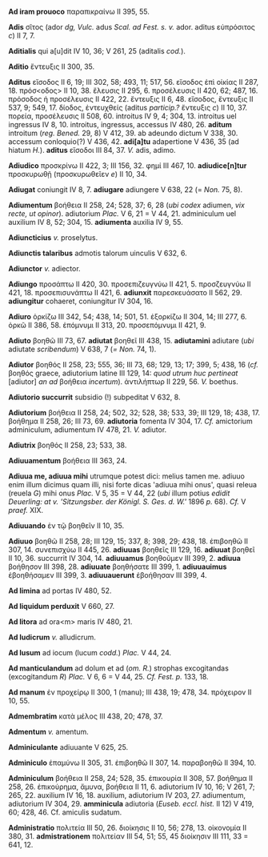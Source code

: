 **Ad iram prouoco** παραπικραίνω II 395, 55.

**Adis** σῖτος (ador *dg, Vulc.* adus *Scal. ad Fest. s. v.* ador.
aditus εὐπρόσιτος *c*) II 7, 7.

**Aditialis** qui a[u]dit IV 10, 36; V 261, 25 (aditalis *cod.*).

**Aditio** ἔντευξις II 300, 35.

**Aditus** εἴσοδος II 6, 19; III 302, 58; 493, 11; 517, 56. εἴσοδος ἐπὶ
οἰκίας II 287, 18. πρόσ\<οδος\> II 10, 38. ἔλευσις II 295, 6.
προσέλευσις II 420, 62; 487, 16. πρόσοδος ἡ προσέλευσις II 422, 22.
ἔντευξις II 6, 48. εἴσοδος, ἔντευξις II 537, 9; 549, 17. δίοδος,
ἐντευχθείς (aditus *particip.?* ἔντευξις *c*) II 10, 37. πορεία,
προσέλευσις II 508, 60. introitus IV 9, 4; 304, 13. introitus uel
ingressus IV 8, 10. introitus, ingressus, accessus IV 480, 26.
**aditum** introitum (*reg. Bened.* 29, 8) V 412, 39. ab adeundo
dictum V 338, 30. accessum conloquio(?) V 436, 42. **adi[a]tu**
adapertione V 436, 35 (ad hiatum *H.*). **aditus** εἴσοδοι III 84, 37.
*V.* adis, adimo.

**Adiudico** προσκρίνω II 422, 3; III 156, 32. φημί III 467, 10.
**adiudice[n]tur** προσκυρωθῇ (προσκυρωθεῖεν *e*) II 10, 34.

**Adiugat** coniungit IV 8, 7. **adiugare** adiungere V 638, 22 (=
*Non.* 75, 8).

**Adiumentum** βοήθεια II 258, 24; 528, 37; 6, 28 (*ubi codex* adiumen,
*vix recte, ut opinor*). adiutorium *Plac.* V 6, 21 = V 44, 21.
adminiculum uel auxilium IV 8, 52; 304, 15. **adiumenta** auxilia IV 9,
55.

**Adiuncticius** *v.* proselytus.

**Adiunctis talaribus** admotis talorum uinculis V 632, 6.

**Adiunctor** *v.* adiector.

**Adiungo** προσάπτω II 420, 30. προσεπιζευγνύω II 421, 5. προσζευγνύω
II 421, 18. προσεπισυνάπτω II 421, 6. **adiunxit** παρεσκευάσατο II 562,
29. **adiungitur** cohaeret, coniungitur IV 304, 16.

**Adiuro** ὁρκίζω III 342, 54; 438, 14; 501, 51. ἐξορκίζω II 304, 14;
III 277, 6. ὁρκῶ II 386, 58. ἐπόμνυμι II 313, 20. προσεπόμνυμι II 421,
9.

**Adiuto** βοηθῶ III 73, 67. **adiutat** βοηθεῖ III 438, 15.
**adiutamini** adiutare (*ubi* adiutate *scribendum*) V 638, 7 (*= Non.*
74, 1).

**Adiutor** βοηθός II 258, 23; 555, 36; III 73, 68; 129, 13; 17; 399, 5;
438, 16 (*cf.* βοηθός graece, adiutorium latine III 129, 14: *quod utrum
huc pertineat* [adiutor] *an ad* βοήθεια *incertum*). ἀντιλήπτωρ II
229, 56. *V.* boethus.

**Adiutorio succurrit** subsidio (!) subpeditat V 632, 8.

**Adiutorium** βοήθεια II 258, 24; 502, 32; 528, 38; 533, 39; III 129,
18; 438, 17. βοήθημα II 258, 26; III 73, 69. **adiutoria** fomenta IV
304, 17. *Cf.* amictorium adminiculum, adiumentum IV 478, 21. *V.*
adiutor.

**Adiutrix** βοηθός II 258, 23; 533, 38.

**Adiuuamentum** βοήθεια III 363, 24.

**Adiuua me, adiuua mihi** utrumque potest dici: melius tamen me. adiuuo
enim illum dicimus quam illi, nisi forte dicas 'adiuua mihi onus', quasi
releua (reuela *G*) mihi onus *Plac.* V 5, 35 = V 44, 22 (*ubi* illum
potius *edidit Deuerling: at v. 'Sitzungsber. der Königl. S. Ges. d.
W.'* 1896 *p.* 68). *Cf.* V *praef.* XIX.

**Adiuuando** ἐν τῷ βοηθεῖν II 10, 35.

**Adiuuo** βοηθῶ II 258, 28; III 129, 15; 337, 8; 398, 29; 438, 18. ἐπιβοηθῶ II 307, 14. συνεπισχύω II 445, 26.
**adiuuas** βοηθεῖς III 129, 16. **adiuuat** βοηθεῖ II 10, 36. succurrit
IV 304, 14. **adiuuamus** βοηθοῦμεν III 399, 2. **adiuua** βοήθησον III
398, 28. **adiuuate** βοηθήσατε III 399, 1. **adiuuauimus** ἐβοηθήσαμεν
III 399, 3. **adiuuauerunt** ἐβοήθησαν III 399, 4.

**Ad limina** ad portas IV 480, 52.

**Ad liquidum perduxit** V 660, 27.

**Ad litora** ad ora\<m\> maris IV 480, 21.

**Ad ludicrum** *v.* alludicrum.

**Ad lusum** ad iocum (lucum *codd.*) *Plac.* V 44, 24.

**Ad manticulandum** ad dolum et ad (*om. R.*) strophas excogitandas
(excogitandum *R*) *Plac.* V 6, 6 = V 44, 25. *Cf. Fest. p.* 133, 18.

**Ad manum** ἐν προχείρῳ II 300, 1 (manu); III 438, 19; 478, 34.
πρόχειρον II 10, 55.

**Admembratim** κατὰ μέλος III 438, 20; 478, 37.

**Admentum** *v.* amentum.

**Adminiculante** adiuuante V 625, 25.

**Adminiculo** ἐπαμύνω II 305, 31. ἐπιβοηθῶ II 307, 14. παραβοηθῶ II
394, 10.

**Adminiculum** βοήθεια II 258, 24; 528, 35. ἐπικουρία II 308, 57.
βοήθημα II 258, 26. ἐπικούρημα, ἄμυνα, βοήθεια II 11, 6. adiutorium IV
10, 16; V 261, 7; 265, 22. auxilium IV 16, 18. auxilium, adiutorium IV
203, 27. adiumentum, adiutorium IV 304, 29. **amminicula** adiutoria
(*Euseb. eccl. hist.* II 12) V 419, 60; 428, 46. Cf. amiculis sudatum.

**Administratio** πολιτεία III 50, 26. διοίκησις II 10, 56; 278, 13.
οἰκονομία II 380, 31. **admistrationem** πολιτείαν III 54, 51; 55, 45
διοίκησιν III 111, 33 = 641, 12.
